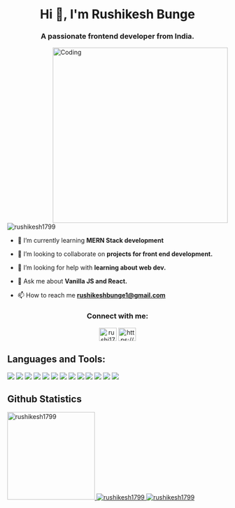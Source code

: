 <h1 align="center">Hi 👋, I'm Rushikesh Bunge</h1>
<h3 align="center">A passionate frontend developer from India.</h3>
<img align="right" alt="Coding" width="400" src="https://cdn.dribbble.com/users/1162077/screenshots/3848914/programmer.gif" />

<p align="left"> <img src="https://komarev.com/ghpvc/?username=rushikesh1799&label=Profile%20views&color=0e75b6&style=flat" alt="rushikesh1799" /> </p>

- 🌱 I’m currently learning **MERN Stack development**

- 👯 I’m looking to collaborate on **projects for front end development.**

- 🤝 I’m looking for help with **learning about web dev.**

- 💬 Ask me about **Vanilla JS and React.**

- 📫 How to reach me **rushikeshbunge1@gmail.com**

<h3 align="center">Connect with me:</h3>
<p align="center">
<a href="https://twitter.com/rushi1799" target="blank"><img align="center" src="https://raw.githubusercontent.com/rahuldkjain/github-profile-readme-generator/master/src/images/icons/Social/twitter.svg" alt="rushi1799" height="30" width="40" /></a>
<a href="https://linkedin.com/in/https://www.linkedin.com/in/rushikesh-bunge-9b14b2155/" target="blank"><img align="center" src="https://raw.githubusercontent.com/rahuldkjain/github-profile-readme-generator/master/src/images/icons/Social/linked-in-alt.svg" alt="https://www.linkedin.com/in/rushikesh-bunge-9b14b2155/" height="30" width="40" /></a>
</p>

## Languages and Tools:

<p align="left">
    <img src="https://img.icons8.com/color/48/000000/html-5--v1.png" />
    <img src="https://img.icons8.com/color/48/000000/css3.png" />
    <img src="https://img.icons8.com/color/48/000000/javascript--v1.png" />
    <img src="https://img.icons8.com/ultraviolet/40/000000/react--v1.png" />
    <img src="https://img.icons8.com/color/48/000000/redux.png" />
    <img src="https://img.icons8.com/color/48/000000/typescript.png" />
    <img src="https://img.icons8.com/color/48/000000/material-ui.png" />
    <img src="https://img.icons8.com/color/48/000000/firebase.png" />
    <img src="https://img.icons8.com/color/48/000000/git.png" />
    <img src="https://img.icons8.com/color/48/000000/visual-studio-code-2019.png" />
    <img src="https://img.icons8.com/fluency/48/000000/python.png" />
    <img
        src="https://img.icons8.com/external-tal-revivo-shadow-tal-revivo/48/000000/external-mongodb-a-cross-platform-document-oriented-database-program-logo-shadow-tal-revivo.png" />
    <img src="https://img.icons8.com/fluency/48/000000/node-js.png" />
</p>

## Github Statistics
<div>
  <a href='https://github.com/rushikesh1799/github-readme-stats'>
    <img src="https://github-readme-stats.vercel.app/api/top-langs?username=rushikesh1799&title_color=ffffff&text_color=c9cacc&icon_color=2bbc8a&bg_color=1d1f21&layout=compact&theme=radical" alt="rushikesh1799" height="200"></img>
  </a>
      
  <a href='https://github.com/rushikesh1799/github-readme-stats'>
    <img src="https://github-readme-stats.vercel.app/api?username=rushikesh1799&show_icons=true&line_height=27&count_private=true&title_color=ffffff&text_color=c9cacc&icon_color=2bbc8a&bg_color=1d1f21" alt="rushikesh1799"></img>
  </a>
  
  <a href='https://github.com/rushikesh1799/github-readme-stats'>
    <img src="https://github-readme-streak-stats.herokuapp.com/?user=rushikesh1799&&theme=gruvbox" alt="rushikesh1799"></img>
  </a>
</div>
